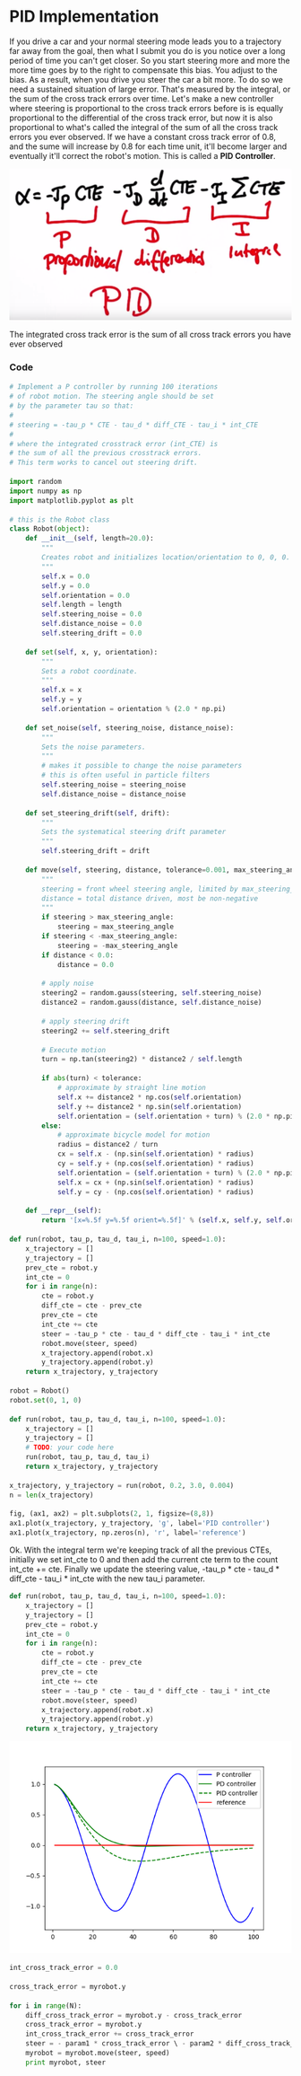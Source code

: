 # PID Implementation

If you drive a car and your normal steering mode leads you to a trajectory far away from the goal, then what I submit you do is you notice over a long period of time you can't get closer. So you start steering more and more the more time goes by to the right to compensate this bias. You adjust to the bias. As a result, when you drive you steer the car a bit more. To do so we need a sustained situation of large error. That's measured by the integral, or the sum of the cross track errors over time. Let's make a new controller where steering is proportional to the cross track errors before is is equally proportional to the differential of the cross track error, but now it is also proportional to what's called the integral of the sum of all the cross track errors you ever observed. If we have a constant cross track error of 0.8, and the sume will increase by 0.8 for each time unit, it'll become larger and eventually it'll correct the robot's motion. This is called a **PID Controller**. 

![alt tag](imgs/pidControllerFormula.PNG)

The integrated cross track error is the sum of all cross track errors you have ever observed

### Code

```python
# Implement a P controller by running 100 iterations
# of robot motion. The steering angle should be set
# by the parameter tau so that:
#
# steering = -tau_p * CTE - tau_d * diff_CTE - tau_i * int_CTE
#
# where the integrated crosstrack error (int_CTE) is
# the sum of all the previous crosstrack errors.
# This term works to cancel out steering drift.

import random
import numpy as np
import matplotlib.pyplot as plt

# this is the Robot class
class Robot(object):
    def __init__(self, length=20.0):
        """
        Creates robot and initializes location/orientation to 0, 0, 0.
        """
        self.x = 0.0
        self.y = 0.0
        self.orientation = 0.0
        self.length = length
        self.steering_noise = 0.0
        self.distance_noise = 0.0
        self.steering_drift = 0.0

    def set(self, x, y, orientation):
        """
        Sets a robot coordinate.
        """
        self.x = x
        self.y = y
        self.orientation = orientation % (2.0 * np.pi)

    def set_noise(self, steering_noise, distance_noise):
        """
        Sets the noise parameters.
        """
        # makes it possible to change the noise parameters
        # this is often useful in particle filters
        self.steering_noise = steering_noise
        self.distance_noise = distance_noise

    def set_steering_drift(self, drift):
        """
        Sets the systematical steering drift parameter
        """
        self.steering_drift = drift

    def move(self, steering, distance, tolerance=0.001, max_steering_angle=np.pi / 4.0):
        """
        steering = front wheel steering angle, limited by max_steering_angle
        distance = total distance driven, most be non-negative
        """
        if steering > max_steering_angle:
            steering = max_steering_angle
        if steering < -max_steering_angle:
            steering = -max_steering_angle
        if distance < 0.0:
            distance = 0.0

        # apply noise
        steering2 = random.gauss(steering, self.steering_noise)
        distance2 = random.gauss(distance, self.distance_noise)

        # apply steering drift
        steering2 += self.steering_drift

        # Execute motion
        turn = np.tan(steering2) * distance2 / self.length

        if abs(turn) < tolerance:
            # approximate by straight line motion
            self.x += distance2 * np.cos(self.orientation)
            self.y += distance2 * np.sin(self.orientation)
            self.orientation = (self.orientation + turn) % (2.0 * np.pi)
        else:
            # approximate bicycle model for motion
            radius = distance2 / turn
            cx = self.x - (np.sin(self.orientation) * radius)
            cy = self.y + (np.cos(self.orientation) * radius)
            self.orientation = (self.orientation + turn) % (2.0 * np.pi)
            self.x = cx + (np.sin(self.orientation) * radius)
            self.y = cy - (np.cos(self.orientation) * radius)

    def __repr__(self):
        return '[x=%.5f y=%.5f orient=%.5f]' % (self.x, self.y, self.orientation)

def run(robot, tau_p, tau_d, tau_i, n=100, speed=1.0):
    x_trajectory = []
    y_trajectory = []
    prev_cte = robot.y
    int_cte = 0
    for i in range(n):
        cte = robot.y
        diff_cte = cte - prev_cte
        prev_cte = cte
        int_cte += cte
        steer = -tau_p * cte - tau_d * diff_cte - tau_i * int_cte
        robot.move(steer, speed)
        x_trajectory.append(robot.x)
        y_trajectory.append(robot.y)
    return x_trajectory, y_trajectory

robot = Robot()
robot.set(0, 1, 0)

def run(robot, tau_p, tau_d, tau_i, n=100, speed=1.0):
    x_trajectory = []
    y_trajectory = []
    # TODO: your code here
    run(robot, tau_p, tau_d, tau_i)
    return x_trajectory, y_trajectory

x_trajectory, y_trajectory = run(robot, 0.2, 3.0, 0.004)
n = len(x_trajectory)

fig, (ax1, ax2) = plt.subplots(2, 1, figsize=(8,8))
ax1.plot(x_trajectory, y_trajectory, 'g', label='PID controller')
ax1.plot(x_trajectory, np.zeros(n), 'r', label='reference')
```

Ok. With the integral term we're keeping track of all the previous CTEs, initially we set int_cte to 0 and then add the current cte term to the count int_cte += cte. Finally we update the steering value, -tau_p * cte - tau_d * diff_cte - tau_i * int_cte with the new tau_i parameter.

```python
def run(robot, tau_p, tau_d, tau_i, n=100, speed=1.0):
    x_trajectory = []
    y_trajectory = []
    prev_cte = robot.y
    int_cte = 0
    for i in range(n):
        cte = robot.y
        diff_cte = cte - prev_cte
        prev_cte = cte
        int_cte += cte
        steer = -tau_p * cte - tau_d * diff_cte - tau_i * int_cte
        robot.move(steer, speed)
        x_trajectory.append(robot.x)
        y_trajectory.append(robot.y)
    return x_trajectory, y_trajectory
```

![alt tag](imgs/pid.png)

```python
int_cross_track_error = 0.0

cross_track_error = myrobot.y

for i in range(N):
	diff_cross_track_error = myrobot.y - cross_track_error
	cross_track_error = myrobot.y
	int_cross_track_error += cross_track_error
	steer = - param1 * cross_track_error \ - param2 * diff_cross_track_error \ - param3 * int_cross_track_error
	myrobot = myrobot.move(steer, speed)
	print myrobot, steer
```

